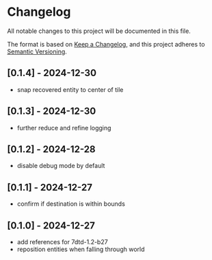 # Changelog

All notable changes to this project will be documented in this file.

The format is based on [Keep a Changelog](https://keepachangelog.com/en/1.0.0/),
and this project adheres to [Semantic Versioning](https://semver.org/spec/v2.0.0.html).

## [0.1.4] - 2024-12-30

- snap recovered entity to center of tile

## [0.1.3] - 2024-12-30

- further reduce and refine logging

## [0.1.2] - 2024-12-28

- disable debug mode by default

## [0.1.1] - 2024-12-27

- confirm if destination is within bounds

## [0.1.0] - 2024-12-27

- add references for 7dtd-1.2-b27
- reposition entities when falling through world
